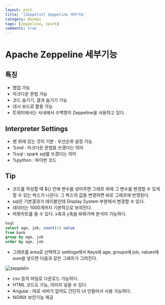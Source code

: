 ```yaml
---
layout: post
title: '[Zeppelin] Zeppeline 세부기능'
category: DevOps
tags: [zeppeline, spark]
comments: true
---
```


# Apache Zeppeline 세부기능
## 특징
- 협업 가능
- 마크다운 문법 가능
- 코드 숨기기, 결과 숨기기 가능
- 대시 보드로 활용 가능
- 트위터에서는 사내에서 수백명이 Zeppeline을 사용하고 있다.

## Interpreter Settings
- 맨 위에 있는 것이 기본 : 우선순위 설정 가능
- %md : 마크다운 문법을 쓰겠다는 의미
- %sql : spark sql를 쓰겠다는 의미
- %python : 파이썬 코드

## Tip
- 코드를 작성할 때 ${} 안에 변수를 넣어주면 그래프 위에 그 변수를 변경할 수 있게 할 수 있는 박스가 나온다. 그 박스의 값을 변경하면 바로 그래프에 반영된다.
- sql은 기본결과가 테이블인데 Display System 부분에서 변경할 수 있다.
- 데이터는 1000개까지 기본적으로 보여진다.
- 피봇차트를 쓸 수 있다. x축과 y축을 바꿔가며 분석이 가능하다.

```sql
%sql
select age, job, count(1) value
from bank
group by age, job
order by age, job
```

- 그래프를 area로 선택하고 settings에서 Keys에 age, groups에 job, values에 sum을 넣으면 다음과 같은 그래프가 그려진다.

 ![zepplelin](/assets/post-img/Spark/0001.png)

 - csv 등의 파일로 다운로드 가능하다.
 - HTML 코드도 가능, 이미지 넣을 수 있다.
 - Angular : 따로 서버가 없어도 간단히 UI 만들어서 사용 가능하다.
 - NGINX 보안기능 제공
